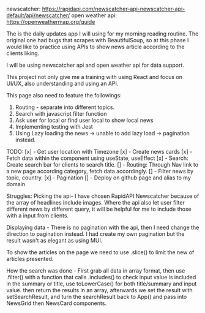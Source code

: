 newscatcher: <https://rapidapi.com/newscatcher-api-newscatcher-api-default/api/newscatcher/>
open weather api: <https://openweathermap.org/guide>

The is the daily updates app I will using for my morning reading routine.
The original one had bugs that scrapes with BeautifulSoup,
so at this phase I would like to practice using APIs to show news article according to the clients liking.

I will be using newscatcher api and open weather api for data support.

This project not only give me a training with using React and focus on UI/UX,
also understanding and using an API.

This page also need to feature the followings:

1. Routing - separate into different topics.
2. Search with javascript filter function
3. Ask user for local or find user local to show local news
4. Implementing testing with Jest
5. Using Lazy loading the news -> unable to add lazy load -> pagination instead.

TODO:
[x] - Get user location with Timezone
[x] - Create news cards
[x] - Fetch data within the component using useState, useEffect
[x] - Search: Create search bar for clients to search title.
[] - Routing: Through Nav link to a new page according category, fetch data accordingly.
[] - Filter news by topic, country.
[x] - Pagination
[] - Deploy on github page and alias to my domain

Struggles:
Picking the api-
I have chosen RapidAPI Newscatcher because of the array of headlines include images. Where the api also let user filter different news by different query, it will be helpful for me to include those with a input from clients.

Displaying data -
There is no pagination with the api, then I need change the direction to pagination instead. I had create my own pagination but the result wasn't as elegant as using MUI.

To show the articles on the page we need to use .slice() to limit the new of articles presented.

How the search was done -
First grab all data in array format, then use .filter() with a function that calls .includes() to check input value is included in the summary or title, use toLowerCase() for both title/summary and input value.
then return the results in an array, afterwards we set the result with setSearchResult, and turn the searchResult back to App() and pass into NewsGrid then NewsCard components.
